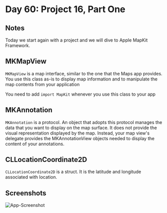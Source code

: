 # Day 60: Project 16, Part One

## Notes

Today we start again with a project and we will dive to Apple MapKit Framework.


## MKMapView
`MKMapView` is a map interface, similar to the one that the Maps app provides. You use this class as-is to display map information and to manipulate the map contents from your application

You need to add `import MapKit` whenever you use this class to your app

## MKAnnotation
`MKAnnotation` is a protocol. An object that adopts this protocol manages the data that you want to display on the map surface. It does not provide the visual representation displayed by the map. Instead, your map view's delegate provides the MKAnnotationView objects needed to display the content of your annotations. 

## CLLocationCoordinate2D
`CLLocationCoordinate2D` is a struct. It is the latitude and longitude associated with location.



## Screenshots
![App-Screenshot](documentation/1.gif)


